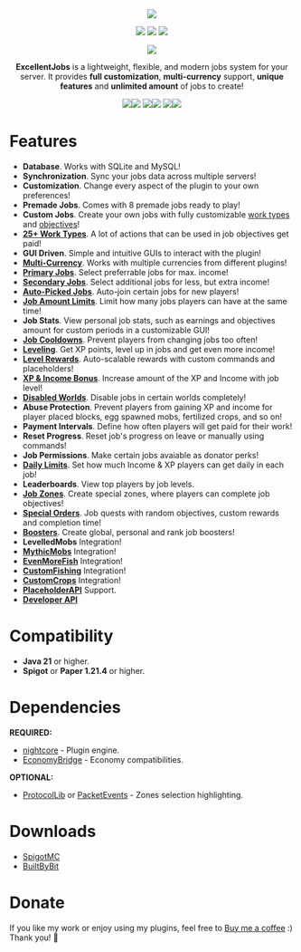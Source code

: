 <div align="center">
  <img src="https://nightexpressdev.com/excellentjobs/header.png">

<a href="https://discord.gg/EwNFGsnGaW"><img src="https://img.shields.io/discord/903053383475277844?style=for-the-badge&label=Discord&color=%2333a8ff"></a>
<a href="https://ko-fi.com/nightexpress"><img src="https://img.shields.io/badge/donate-%E2%9D%A4%EF%B8%8F_to_support-dff33?style=for-the-badge"></a>
<a href="https://nightexpressdev.com/excellentjobs/"><img src="https://img.shields.io/badge/wiki-documentation-ff9c33?style=for-the-badge"></a>

![](https://repo.nightexpressdev.com/api/badge/latest/releases/su/nightexpress/excellentjobs/ExcellentJobs?color=40c14a&name=ExcellentJobs&prefix=v)

**ExcellentJobs** is a lightweight, flexible, and modern jobs system for your server. It provides **full customization**, **multi-currency** support, **unique features** and **unlimited amount** of jobs to create!

<img src="https://nightexpressdev.com/img/excellentjobs/browse.gif"><img src="https://nightexpressdev.com/img/excellentjobs/rewards.gif">
<img src="https://nightexpressdev.com/img/excellentjobs/stats.gif"><img src="https://nightexpressdev.com/img/excellentjobs/tasks.gif">
<img src="https://nightexpressdev.com/img/excellentjobs/zones.gif"><img src="https://nightexpressdev.com/img/excellentjobs/progressbar.gif">
</div>

# Features

- **Database**. Works with SQLite and MySQL!
- **Synchronization**. Sync your jobs data across multiple servers!
- **Customization**. Change every aspect of the plugin to your own preferences!
- **Premade Jobs**. Comes with 8 premade jobs ready to play!
- **Custom Jobs**. Create your own jobs with fully customizable [work types](https://nightexpressdev.com/excellentjobs/jobs/work-types) and [objectives](https://nightexpressdev.com/excellentjobs/jobs/objectives)!
- [**25+ Work Types**](https://nightexpressdev.com/excellentjobs/jobs/work-types). A lot of actions that can be used in job objectives get paid!
- **GUI Driven**. Simple and intuitive GUIs to interact with the plugin!
- [**Multi-Currency**](https://nightexpressdev.com/excellentjobs/hooks/eco-currencies). Works with multiple currencies from different plugins!
- [**Primary Jobs**](https://nightexpressdev.com/excellentjobs/jobs/states/#jobs-states-limits). Select preferrable jobs for max. income!
- [**Secondary Jobs**](https://nightexpressdev.com/excellentjobs/jobs/states/#jobs-states-limits). Select additional jobs for less, but extra income!
- [**Auto-Picked Jobs**](https://nightexpressdev.com/excellentjobs/jobs/states/#auto-picked-jobs). Auto-join certain jobs for new players!
- [**Job Amount Limits**](https://nightexpressdev.com/excellentjobs/jobs/states/#jobs-amount-limits). Limit how many jobs players can have at the same time!
- **Job Stats**. View personal job stats, such as earnings and objectives amount for custom periods in a customizable GUI!
- [**Job Cooldowns**](https://nightexpressdev.com/excellentjobs/jobs/cooldowns/). Prevent players from changing jobs too often!
- [**Leveling**](https://nightexpressdev.com/excellentjobs/jobs/leveling). Get XP points, level up in jobs and get even more income!
- [**Level Rewards**](https://nightexpressdev.com/excellentjobs/jobs/level-rewards). Auto-scalable rewards with custom commands and placeholders!
- [**XP & Income Bonus**](https://nightexpressdev.com/excellentjobs/jobs/xp-income-bonus). Increase amount of the XP and Income with job level!
- [**Disabled Worlds**](https://nightexpressdev.com/excellentjobs/jobs/disabled-worlds). Disable jobs in certain worlds completely!
- **Abuse Protection**. Prevent players from gaining XP and income for player placed blocks, egg spawned mobs, fertilized crops, and so on!
- **Payment Intervals**. Define how often players will get paid for their work!
- **Reset Progress**. Reset job's progress on leave or manually using commands!
- **Job Permissions**. Make certain jobs avaiable as donator perks!
- [**Daily Limits**](https://nightexpressdev.com/excellentjobs/jobs/daily-limits). Set how much Income & XP players can get daily in each job!
- **Leaderboards**. View top players by job levels.
- [**Job Zones**](https://nightexpressdev.com/excellentjobs/zones/overview). Create special zones, where players can complete job objectives!
- [**Special Orders**](https://nightexpressdev.com/excellentjobs/jobs/special-orders). Job quests with random objectives, custom rewards and completion time!
- [**Boosters**](https://nightexpressdev.com/excellentjobs/boosters). Create global, personal and rank job boosters!
- **LevelledMobs** Integration!
- [**MythicMobs**](https://nightexpressdev.com/excellentjobs/hooks/mythic-mobs/) Integration!
- [**EvenMoreFish**](https://nightexpressdev.com/excellentjobs/hooks/even-more-fish/) Integration!
- [**CustomFishing**](https://nightexpressdev.com/excellentjobs/hooks/custom-fishing/) Integration!
- [**CustomCrops**](https://nightexpressdev.com/excellentjobs/hooks/custom-crops/) Integration!
- [**PlaceholderAPI**](https://nightexpressdev.com/excellentjobs/hooks/placeholder-api/) Support.
- [**Developer API**](https://nightexpressdev.com/excellentjobs/developer-api)

# Compatibility
- **Java 21** or higher.
- **Spigot** or **Paper 1.21.4** or higher.

# Dependencies
**REQUIRED:**
- [nightcore](https://nightexpressdev.com/nightcore/#downloads) - Plugin engine.
- [EconomyBridge](https://nightexpressdev.com/economy-bridge/#downloads) - Economy compatibilities.

**OPTIONAL:**
- [ProtocolLib](https://ci.dmulloy2.net/job/ProtocolLib/) or [PacketEvents](https://spigotmc.org/resources/80279/) - Zones selection highlighting.

# Downloads
- [SpigotMC](https://spigotmc.org/resources/114783/)
- [BuiltByBit](https://builtbybit.com/resources/56338/)

# Donate
If you like my work or enjoy using my plugins, feel free to [Buy me a coffee](https://ko-fi.com/nightexpress) :) Thank you! 🧡
